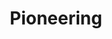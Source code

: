 ---
title       : Pioneering
key         : CP-PI
skills      : Behaviour, Mindset, Competency
difficulty  : expert
area        : competency

questions :
    - "CP-PI-01: Describe a time when you successfully challenged the status quo by introducing a creative approach within your team/organisation."
    - "CP-PI-02: Describe a time when you had to initiate discussions with your team or other internal groups to reduce ambiguity regarding customer needs."
    - "CP-PI-03: Describe a time when you pursued new ideas and innovation despite resistance or lack of support."
desirable :
    - Made a specific challenge to organisational practices
    - Persuaded peers to consider/adopt their ideas in a positive way
    - Created passion in others around new technologies and solution opportunities
    - Described strategies for reducing ambiguity regarding customer needs
    - Shared useful information to help drive adoption of a product/service
bonus_points :
    - Made a specific challenge to organisational practices that led to the adoption of a new approach
    - Persuaded senior leaders to consider/adopt their ideas in a positive way
    - Inspired others to be active contributors on new technologies and solutions
    - Described innovative strategies for reducing ambiguity regarding customer needs
    - Gathered and shared useful information to help drive adoption of a product/service
---